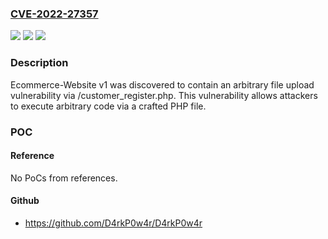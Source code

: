 ### [CVE-2022-27357](https://cve.mitre.org/cgi-bin/cvename.cgi?name=CVE-2022-27357)
![](https://img.shields.io/static/v1?label=Product&message=n%2Fa&color=blue)
![](https://img.shields.io/static/v1?label=Version&message=n%2Fa&color=blue)
![](https://img.shields.io/static/v1?label=Vulnerability&message=n%2Fa&color=brighgreen)

### Description

Ecommerce-Website v1 was discovered to contain an arbitrary file upload vulnerability via /customer_register.php. This vulnerability allows attackers to execute arbitrary code via a crafted PHP file.

### POC

#### Reference
No PoCs from references.

#### Github
- https://github.com/D4rkP0w4r/D4rkP0w4r

